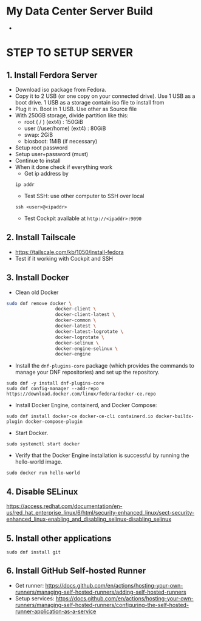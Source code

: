 # My Data Center Server Build

-

# STEP TO SETUP SERVER

## 1. Install Ferdora Server

- Download iso package from Fedora.
- Copy it to 2 USB (or one copy on your connected drive). Use 1 USB as a boot drive. 1 USB as a storage contain iso file to install from
- Plug it in. Boot in 1 USB. Use other as Source file
- With 250GB storage, divide partition like this:
  - root ( / ) (ext4) : 150GiB
  - user (/user/home) (ext4) : 80GiB
  - swap: 2GiB
  - biosboot: 1MiB (if necessary)
- Setup root password
- Setup user+password (must)
- Continue to install
- When it done check if everything work
  - Get ip address by
  ```
  ip addr
  ```
  - Test SSH: use other computer to SSH over local
  ```
  ssh <user>@<ipaddr>
  ```
  - Test Cockpit available at `http://<ipaddr>:9090`

## 2. Install Tailscale

- https://tailscale.com/kb/1050/install-fedora
- Test if it working with Cockpit and SSH

## 3. Install Docker

- Clean old Docker

```bash
sudo dnf remove docker \
                  docker-client \
                  docker-client-latest \
                  docker-common \
                  docker-latest \
                  docker-latest-logrotate \
                  docker-logrotate \
                  docker-selinux \
                  docker-engine-selinux \
                  docker-engine
```

- Install the `dnf-plugins-core` package (which provides the commands to manage your DNF repositories) and set up the repository.

```
sudo dnf -y install dnf-plugins-core
sudo dnf config-manager --add-repo https://download.docker.com/linux/fedora/docker-ce.repo
```

- Install Docker Engine, containerd, and Docker Compose:

```
sudo dnf install docker-ce docker-ce-cli containerd.io docker-buildx-plugin docker-compose-plugin
```

- Start Docker.

```
sudo systemctl start docker
```

- Verify that the Docker Engine installation is successful by running the hello-world image.

```
sudo docker run hello-world
```

## 4. Disable SELinux
https://access.redhat.com/documentation/en-us/red_hat_enterprise_linux/6/html/security-enhanced_linux/sect-security-enhanced_linux-enabling_and_disabling_selinux-disabling_selinux

## 5. Install other applications
```
sudo dnf install git
```

## 6. Install GitHub Self-hosted Runner

- Get runner: https://docs.github.com/en/actions/hosting-your-own-runners/managing-self-hosted-runners/adding-self-hosted-runners
- Setup services: https://docs.github.com/en/actions/hosting-your-own-runners/managing-self-hosted-runners/configuring-the-self-hosted-runner-application-as-a-service
